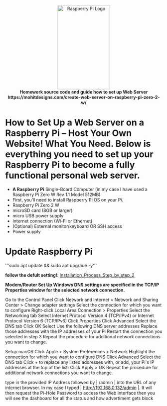 <!-- markdownlint-configure-file { "MD004": { "style": "consistent" } } -->
<!-- markdownlint-disable MD033 -->
#

<p align="center">
<img src="https://upload.wikimedia.org/wikipedia/en/thumb/c/cb/Raspberry_Pi_Logo.svg/512px-Raspberry_Pi_Logo.svg.png" 
     alt="Raspberry Pi Logo" width="168" height="270">
  <br>
  <strong>Homework source code and guide how to set up Web Server  https://mohitdesigns.com/create-web-server-on-raspberry-pi-zero-2-w/</strong>
</p>

<!-- markdownlint-enable MD033 -->

# How to Set Up a Web Server on a Raspberry Pi – Host Your Own Website! What You Need. Below is everything you need to set up your Raspberry Pi to become a fully functional personal web server.


- **A Raspberry Pi** Single-Board Computer (in my case I have used a Raspberry Pi Zero W Rev 1.1 Model 512MB)
- First, you’ll need to install Raspberry Pi OS on your Pi.
- Raspberry Pi Zero 2 W
- microSD card (8GB or larger)
- micro USB power supply
- Internet connection (Wi-Fi or Ethernet)
- (Optional) External monitor/keyboard OR SSH access
- Power supply


 # Update Raspberry Pi
 
 '''sudo apt update && sudo apt upgrade -y'''
 
**follow the defult setting!**: [Installation_Process_Step_by_step_2](https://docs.pi-hole.net/main/prerequisites/)

**Modem/Router Set Up Windows DNS settings are specified in the TCP/IP Properties window for the selected network connection.**

Go to the Control Panel Click Network and Internet > Network and Sharing Center > Change adapter settings Select the connection for which you want to configure Right-click Local Area Connection > Properties Select the Networking tab Select Internet Protocol Version 4 (TCP/IPv4) or Internet Protocol Version 6 (TCP/IPv6) Click Properties Click Advanced Select the DNS tab Click OK Select Use the following DNS server addresses Replace those addresses with the IP addresses of your Pi Restart the connection you selected in step 3 Repeat the procedure for additional network connections you want to change. 

Setup
macOS
Click Apple > System Preferences > Network
Highlight the connection for which you want to configure DNS
Click Advanced
Select the DNS tab
Click + to replace any listed addresses with, or add, your Pi's IP addresses at the top of the list:
Click Apply > OK
Repeat the procedure for additional network connections you want to change.


 type in the provided IP Address followed by | /admin | into the URL of any internet browser. In my case I typed | http://192.168.0.132/admin |. It will then request the Pi-Hole Password to access the Web Interface
then you will see the dashboard for all the status and how advertiment gets block
